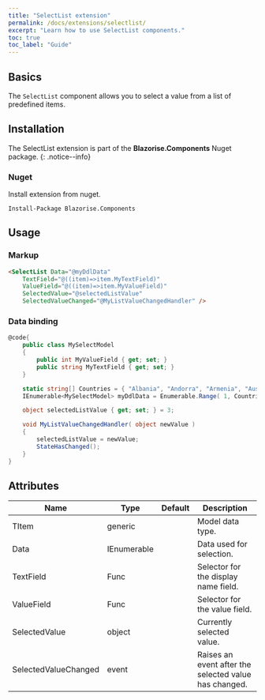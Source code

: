 ```yaml
---
title: "SelectList extension"
permalink: /docs/extensions/selectlist/
excerpt: "Learn how to use SelectList components."
toc: true
toc_label: "Guide"
---
```


## Basics

The `SelectList` component allows you to select a value from a list of predefined items.

## Installation

The SelectList extension is part of the **Blazorise.Components** Nuget package.
{: .notice--info}

### Nuget

Install extension from nuget.

```
Install-Package Blazorise.Components
```

## Usage

### Markup

```html
<SelectList Data="@myDdlData"
    TextField="@((item)=>item.MyTextField)"
    ValueField="@((item)=>item.MyValueField)"
    SelectedValue="@selectedListValue"
    SelectedValueChanged="@MyListValueChangedHandler" />
```

### Data binding

```cs
@code{
    public class MySelectModel
    {
        public int MyValueField { get; set; }
        public string MyTextField { get; set; }
    }

    static string[] Countries = { "Albania", "Andorra", "Armenia", "Austria", "Azerbaijan", "Belarus", "Belgium", "Bosnia & Herzegovina", "Bulgaria", "Croatia", "Cyprus", "Czech Republic", "Denmark", "Estonia", "Finland", "France", "Georgia", "Germany", "Greece", "Hungary", "Iceland", "Ireland", "Italy", "Kosovo", "Latvia", "Liechtenstein", "Lithuania", "Luxembourg", "Macedonia", "Malta", "Moldova", "Monaco", "Montenegro", "Netherlands", "Norway", "Poland", "Portugal", "Romania", "Russia", "San Marino", "Serbia", "Slovakia", "Slovenia", "Spain", "Sweden", "Switzerland", "Turkey", "Ukraine", "United Kingdom", "Vatican City" };
    IEnumerable<MySelectModel> myDdlData = Enumerable.Range( 1, Countries.Length ).Select( x => new MySelectModel { MyTextField = Countries[x - 1], MyValueField = x } );

    object selectedListValue { get; set; } = 3;

    void MyListValueChangedHandler( object newValue )
    {
        selectedListValue = newValue;
        StateHasChanged();
    }
}
```

## Attributes

| Name                 | Type               | Default    | Description                                           |
|----------------------|--------------------|------------|-------------------------------------------------------|
| TItem                | generic            |            | Model data type.                                      |
| Data                 | IEnumerable<TItem> |            | Data used for selection.                              |
| TextField            | Func               |            | Selector for the display name field.                  |
| ValueField           | Func               |            | Selector for the value field.                         |
| SelectedValue        | object             |            | Currently selected value.                             |
| SelectedValueChanged | event              |            | Raises an event after the selected value has changed. |